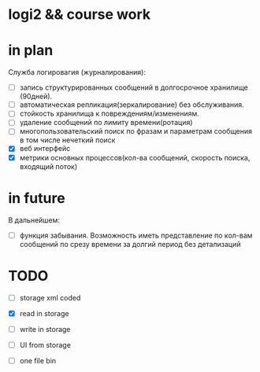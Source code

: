 
# logi2 && course work
# in plan

Служба логировагия (журналирования):
- [ ] запись структурированных  сообщений в долгосрочное хранилище (90дней).
- [ ] автоматическая репликация(зеркалирование) без обслуживания.
- [ ] стойкость хранилища к повреждениям/изменениям.
- [ ] удаление сообщений по лимиту времени(ротация)
- [ ] многопользовательский поиск по фразам и параметрам сообщения в том числе нечеткий поиск
- [x] веб интерфейс
- [x] метрики основных процессов(кол-ва сообщений, скорость поиска, входящий поток)

# in future
В дальнейшем:
- [ ] функция забывания. Возможность иметь представление по кол-вам сообщений по срезу времени за долгий период без детализаций

# TODO
- [ ] storage xml coded
- [x] read in storage
- [ ] write in storage
- [ ] UI from storage
- [ ] one file bin

